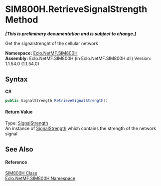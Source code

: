 # SIM800H.RetrieveSignalStrength Method 
 _**\[This is preliminary documentation and is subject to change.\]**_

Get the signalstrenght of the cellular network

**Namespace:**&nbsp;<a href="N_Eclo_NetMF_SIM800H">Eclo.NetMF.SIM800H</a><br />**Assembly:**&nbsp;Eclo.NetMF.SIM800H (in Eclo.NetMF.SIM800H.dll) Version: 1.1.54.0 (1.1.54.0)

## Syntax

**C#**<br />
``` C#
public SignalStrength RetrieveSignalStrength()
```


#### Return Value
Type: <a href="T_Eclo_NetMF_SIM800H_SignalStrength">SignalStrength</a><br />An instance of <a href="T_Eclo_NetMF_SIM800H_SignalStrength">SignalStrength</a> which contains the strength of the network signal

## See Also


#### Reference
<a href="T_Eclo_NetMF_SIM800H_SIM800H">SIM800H Class</a><br /><a href="N_Eclo_NetMF_SIM800H">Eclo.NetMF.SIM800H Namespace</a><br />
